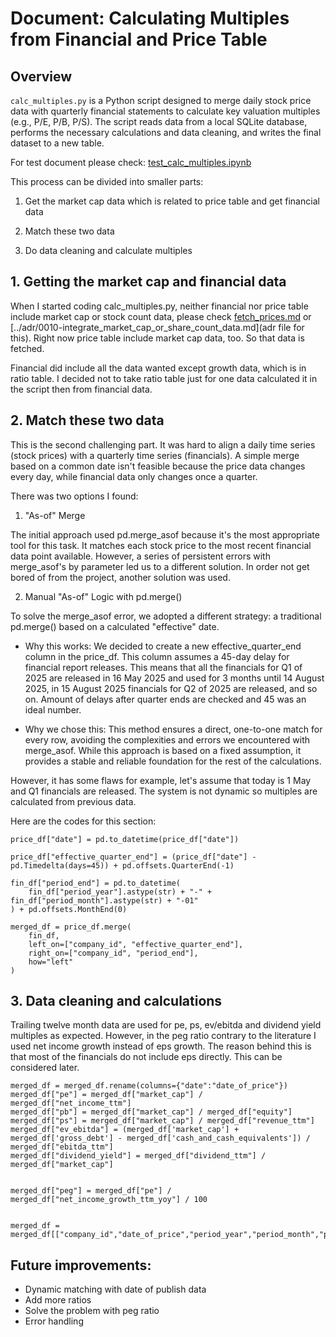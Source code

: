 # Document: Calculating Multiples from Financial and Price Table

## Overview

`calc_multiples.py` is a Python script designed to merge daily stock price data with quarterly financial statements to calculate key valuation multiples (e.g., P/E, P/B, P/S). The script reads data from a local SQLite database, performs the necessary calculations and data cleaning, and writes the final dataset to a new table.

For test document please check: [test_calc_multiples.ipynb](test_calc_multiples.ipynb)

This process can be divided into smaller parts: 

1) Get the market cap data which is related to price table and get financial data

2) Match these two data

3) Do data cleaning and calculate multiples

## 1. Getting the market cap and financial data

When I started coding calc_multiples.py, neither financial nor price table include market cap or stock count data, please check [fetch_prices.md](fetch_prices.md) or [../adr/0010-integrate_market_cap_or_share_count_data.md](adr file for this). Right now price table include market cap data, too. So that data is fetched.

Financial did include all the data wanted except growth data, which is in ratio table. I decided not to take ratio table just for one data calculated it in the script then from financial data.

## 2. Match these two data

This is the second challenging part. It was hard to align a daily time series (stock prices) with a quarterly time series (financials). A simple merge based on a common date isn't feasible because the price data changes every day, while financial data only changes once a quarter.

There was two options I found: 

1. "As-of" Merge

The initial approach used pd.merge_asof because it's the most appropriate tool for this task. It matches each stock price to the most recent financial data point available. However, a series of persistent errors with merge_asof's by parameter led us to a different solution. In order not get bored of from the project, another solution was used.

2. Manual "As-of" Logic with pd.merge()

To solve the merge_asof error, we adopted a different strategy: a traditional pd.merge() based on a calculated "effective" date.

- Why this works: We decided to create a new effective_quarter_end column in the price_df. This column assumes a 45-day delay for financial report releases. This means that all the financials for Q1 of 2025 are released in 16 May 2025 and used for 3 months until 14 August 2025, in 15 August 2025 financials for Q2 of 2025 are released, and so on. Amount of delays after quarter ends are checked and 45 was an ideal number.

- Why we chose this: This method ensures a direct, one-to-one match for every row, avoiding the complexities and errors we encountered with merge_asof. While this approach is based on a fixed assumption, it provides a stable and reliable foundation for the rest of the calculations.

However, it has some flaws for example, let's assume that today is 1 May and Q1 financials are released. The system is not dynamic so multiples are calculated from previous data.

Here are the codes for this section:

```
price_df["date"] = pd.to_datetime(price_df["date"])

price_df["effective_quarter_end"] = (price_df["date"] - pd.Timedelta(days=45)) + pd.offsets.QuarterEnd(-1)

fin_df["period_end"] = pd.to_datetime(
    fin_df["period_year"].astype(str) + "-" + fin_df["period_month"].astype(str) + "-01"
) + pd.offsets.MonthEnd(0)

merged_df = price_df.merge(
    fin_df,
    left_on=["company_id", "effective_quarter_end"],
    right_on=["company_id", "period_end"],
    how="left"
)
```

## 3. Data cleaning and calculations

Trailing twelve month data are used for pe, ps, ev/ebitda and dividend yield multiples as expected. However, in the peg ratio contrary to the literature I used net income growth instead of eps growth. The reason behind this is that most of the financials do not include eps directly. This can be considered later.

```
merged_df = merged_df.rename(columns={"date":"date_of_price"})
merged_df["pe"] = merged_df["market_cap"] / merged_df["net_income_ttm"]
merged_df["pb"] = merged_df["market_cap"] / merged_df["equity"]
merged_df["ps"] = merged_df["market_cap"] / merged_df["revenue_ttm"]
merged_df["ev_ebitda"] = (merged_df['market_cap'] + merged_df['gross_debt'] - merged_df['cash_and_cash_equivalents']) / merged_df["ebitda_ttm"]
merged_df["dividend_yield"] = merged_df["dividend_ttm"] / merged_df["market_cap"]


merged_df["peg"] = merged_df["pe"] / merged_df["net_income_growth_ttm_yoy"] / 100


merged_df = merged_df[["company_id","date_of_price","period_year","period_month","pe","pb","ps","ev_ebitda","dividend_yield","peg"]]
```

## Future improvements: 
- Dynamic matching with date of publish data
- Add more ratios
- Solve the problem with peg ratio
- Error handling